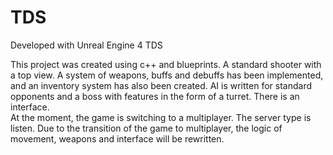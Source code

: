 # TDS

Developed with Unreal Engine 4 TDS

This project was created using c++ and blueprints. A standard shooter with a top view. 
A system of weapons, buffs and debuffs has been implemented, and an inventory system has also been created. 
AI is written for standard opponents and a boss with features in the form of a turret. There is an interface.  
At the moment, the game is switching to a multiplayer. The server type is listen. 
Due to the transition of the game to multiplayer, the logic of movement, weapons and interface will be rewritten.
